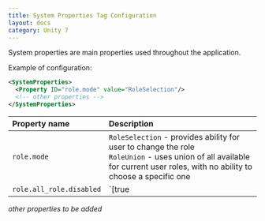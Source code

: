 ```yaml
---
title: System Properties Tag Configuration
layout: docs
category: Unity 7
---
```

System properties are main properties used throughout the application.

Example of configuration:

```xml
<SystemProperties>
  <Property ID="role.mode" value="RoleSelection"/>
  <!-- other properties -->
</SystemProperties>
```

| Property name | Description |
|:--------------|:------------|
|`role.mode` | `RoleSelection` - provides ability for user to change the role <br/>`RoleUnion` - uses union of all available for current user roles, with no ability to choose a specific one |
|`role.all_role.disabled`| `[true|false]` Disables `All` role for user when equals `true`. Default value: `false` |

*other properties to be added*
